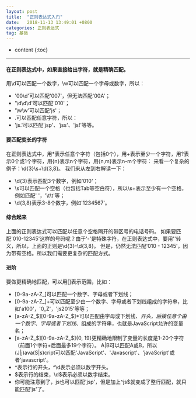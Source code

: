 ```yaml
---
layout: post
title:  "正则表达式入门"
date:   2018-11-13 13:49:01 +0800
categories: 正则表达式
tag: 基础
---
```


* content
{:toc}


-------
#### 在正则表达式中，如果直接给出字符，就是精确匹配。
用\d可以匹配一个数字，\w可以匹配一个字母或数字，所以：
* '00\d'可以匹配'007'，但无法匹配'00A'；
* '\d\d\d'可以匹配'010'；
* '\w\w'可以匹配'js'；
* .可以匹配任意字符，所以：
* 'js.'可以匹配'jsp'、'jss'、'js!'等等。

#### 要匹配变长的字符
在正则表达式中，用*表示任意个字符（包括0个），用+表示至少一个字符，用?表示0个或1个字符，用{n}表示n个字符，用{n,m}表示n-m个字符：
来看一个复杂的例子：\d{3}\s+\d{3,8}。
我们来从左到右解读一下：
* \d{3}表示匹配3个数字，例如'010'；
* \s可以匹配一个空格（也包括Tab等空白符），所以\s+表示至少有一个空格，例如匹配' '，'\t\t'等；
* \d{3,8}表示3-8个数字，例如'1234567'。

#### 综合起来
上面的正则表达式可以匹配以任意个空格隔开的带区号的电话号码。
如果要匹配'010-12345'这样的号码呢？由于'-'是特殊字符，在正则表达式中，要用'\'转义，所以，上面的正则是\d{3}\-\d{3,8}。
但是，仍然无法匹配'010 - 12345'，因为带有空格。所以我们需要更复杂的匹配方式。

#### 进阶
要做更精确地匹配，可以用[]表示范围，比如：
* [0-9a-zA-Z\_]可以匹配一个数字、字母或者下划线；
* [0-9a-zA-Z\_]+可以匹配至少由一个数字、字母或者下划线组成的字符串，比如'a100'，'0_Z'，'js2015'等等；
* [a-zA-Z\_\$][0-9a-zA-Z\_\$]*可以匹配由字母或下划线、$开头，后接任意个由一个数字、字母或者下划线、$组成的字符串，也就是JavaScript允许的变量名；
* [a-zA-Z\_\$][0-9a-zA-Z\_\$]{0, 19}更精确地限制了变量的长度是1-20个字符（前面1个字符+后面最多19个字符）。
A|B可以匹配A或B，所以(J|j)ava(S|s)cript可以匹配'JavaScript'、'Javascript'、'javaScript'或者'javascript'。
* ^表示行的开头，^\d表示必须以数字开头。
* $表示行的结束，\d$表示必须以数字结束。
* 你可能注意到了，js也可以匹配'jsp'，但是加上^js$就变成了整行匹配，就只能匹配'js'了。